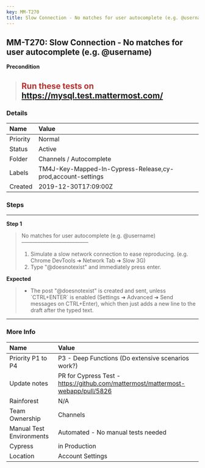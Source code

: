 ```yaml
---
key: MM-T270
title: Slow Connection - No matches for user autocomplete (e.g. @username)
---
```


## MM-T270: Slow Connection - No matches for user autocomplete (e.g. @username)

**Precondition**

> <article><h1><span style="color: rgb(184, 49, 47);">Run these tests on</span> <a href="https://mysql.test.mattermost.com/" rel="noopener noreferrer" target="_blank">https://mysql.test.mattermost.com/</a></h1></article>

### Details

| Name     | Value                                                       |
| :------- | :---------------------------------------------------------- |
| Priority | Normal                                                      |
| Status   | Active                                                      |
| Folder   | Channels / Autocomplete                                     |
| Labels   | TM4J-Key-Mapped-In-Cypress-Release,cy-prod,account-settings |
| Created  | 2019-12-30T17:09:00Z                                        |

### Steps

<hr/>

**Step 1**

> <article>No matches for user autocomplete (e.g. @username)<br />–––––––––––––––––––––––––<ol><li>Simulate a slow network connection to ease reproducing. (e.g. Chrome DevTools ➜ Network Tab ➜ Slow 3G)</li><li>Type "@doesnotexist" and immediately press enter.</li></ol></article>

**Expected**

> <article><ul><li>The post "@doesnotexist" is created and sent, unless `CTRL+ENTER` is enabled (Settings ➜ Advanced ➜ Send messages on CTRL+Enter), which then just adds a new line to the draft after the typed text.</li></ul></article>

<hr/>

### More Info

| Name                     | Value                                                                                                                                                   |
| :----------------------- | :------------------------------------------------------------------------------------------------------------------------------------------------------ |
| Priority P1 to P4        | P3 - Deep Functions (Do extensive scenarios work?)                                                                                                      |
| Update notes             | PR for Cypress Test - <a href="https://github.com/mattermost/mattermost-webapp/pull/5826">https://github.com/mattermost/mattermost-webapp/pull/5826</a> |
| Rainforest               | N/A                                                                                                                                                     |
| Team Ownership           | Channels                                                                                                                                                |
| Manual Test Environments | Automated - No manual tests needed                                                                                                                      |
| Cypress                  | in Production                                                                                                                                           |
| Location                 | Account Settings                                                                                                                                        |

